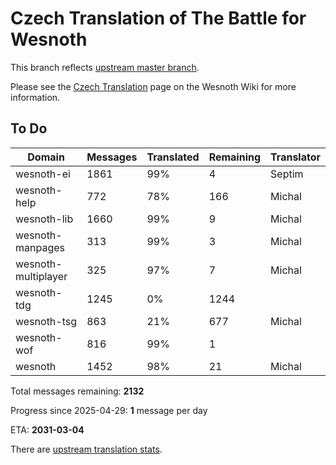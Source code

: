 # Czech Translation of The Battle for Wesnoth

This branch reflects [upstream master branch](https://github.com/wesnoth/wesnoth/tree/master).

Please see the [Czech Translation](https://wiki.wesnoth.org/CzechTranslation) page on the Wesnoth Wiki for more information.

## To Do

Domain | Messages | Translated | Remaining | Translator
------ | -------- | ---------- | --------- | ----------
wesnoth-ei | 1861 | 99% | 4 | Septim
wesnoth-help | 772 | 78% | 166 | Michal
wesnoth-lib | 1660 | 99% | 9 | Michal
wesnoth-manpages | 313 | 99% | 3 | Michal
wesnoth-multiplayer | 325 | 97% | 7 | Michal
wesnoth-tdg | 1245 | 0% | 1244 |
wesnoth-tsg | 863 | 21% | 677 | Michal
wesnoth-wof | 816 | 99% | 1 |
wesnoth | 1452 | 98% | 21 | Michal

Total messages remaining: **2132**

Progress since 2025-04-29: **1** message per day

ETA: **2031-03-04**

There are [upstream translation stats](https://www.wesnoth.org/gettext/?view=langs&version=master&lang=cs).
